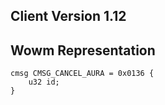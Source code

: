## Client Version 1.12

## Wowm Representation
```rust,ignore
cmsg CMSG_CANCEL_AURA = 0x0136 {
    u32 id;    
}

```
